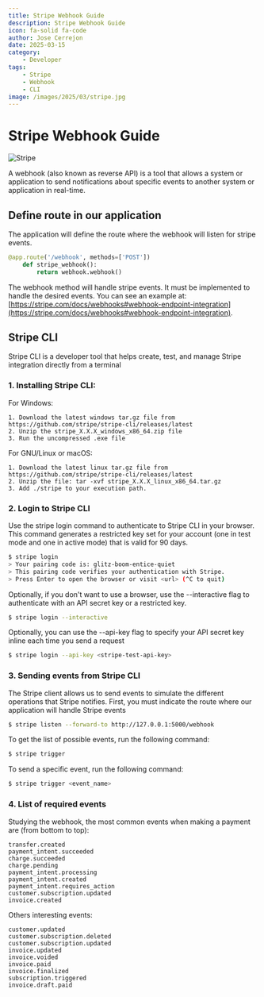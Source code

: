 ```yaml
---
title: Stripe Webhook Guide
description: Stripe Webhook Guide
icon: fa-solid fa-code
author: Jose Cerrejon
date: 2025-03-15
category:
    - Developer
tags:
    - Stripe
    - Webhook
    - CLI
image: /images/2025/03/stripe.jpg
---
```


# Stripe Webhook Guide

![Stripe](/images/2025/03/stripe.jpg "Stripe")

A webhook (also known as reverse API) is a tool that allows a system or application to send notifications about specific events to another system or application in real-time.

## Define route in our application

The application will define the route where the webhook will listen for stripe events.

```python
@app.route('/webhook', methods=['POST'])
    def stripe_webhook():
        return webhook.webhook()
```

The webhook method will handle stripe events. It must be implemented to handle the desired events. You can see an example at: [https://stripe.com/docs/webhooks#webhook-endpoint-integration](https://stripe.com/docs/webhooks#webhook-endpoint-integration).

## Stripe CLI

Stripe CLI is a developer tool that helps create, test, and manage Stripe integration directly from a terminal

### 1. Installing Stripe CLI:

For Windows:

```
1. Download the latest windows tar.gz file from https://github.com/stripe/stripe-cli/releases/latest
2. Unzip the stripe_X.X.X_windows_x86_64.zip file
3. Run the uncompressed .exe file
```

For GNU/Linux or macOS:

```
1. Download the latest linux tar.gz file from https://github.com/stripe/stripe-cli/releases/latest
2. Unzip the file: tar -xvf stripe_X.X.X_linux_x86_64.tar.gz
3. Add ./stripe to your execution path.
```

### 2. Login to Stripe CLI

Use the stripe login command to authenticate to Stripe CLI in your browser. This command generates a restricted key set for your account (one in test mode and one in active mode) that is valid for 90 days.

```sh
$ stripe login
> Your pairing code is: glitz-boom-entice-quiet
> This pairing code verifies your authentication with Stripe.
> Press Enter to open the browser or visit <url> (^C to quit)
```

Optionally, if you don't want to use a browser, use the --interactive flag to authenticate with an API secret key or a restricted key.

```sh
$ stripe login --interactive
```

Optionally, you can use the --api-key flag to specify your API secret key inline each time you send a request

```sh
$ stripe login --api-key <stripe-test-api-key>
```

### 3. Sending events from Stripe CLI

The Stripe client allows us to send events to simulate the different operations that Stripe notifies.
First, you must indicate the route where our application will handle Stripe events

```sh
$ stripe listen --forward-to http://127.0.0.1:5000/webhook
```

To get the list of possible events, run the following command:

```sh
$ stripe trigger
```

To send a specific event, run the following command:

```sh
$ stripe trigger <event_name>
```

### 4. List of required events

Studying the webhook, the most common events when making a payment are (from bottom to top):

```
transfer.created
payment_intent.succeeded
charge.succeeded
charge.pending
payment_intent.processing
payment_intent.created
payment_intent.requires_action
customer.subscription.updated
invoice.created
```

Others interesting events:

```
customer.updated
customer.subscription.deleted
customer.subscription.updated
invoice.updated
invoice.voided
invoice.paid
invoice.finalized
subscription.triggered
invoice.draft.paid
```

